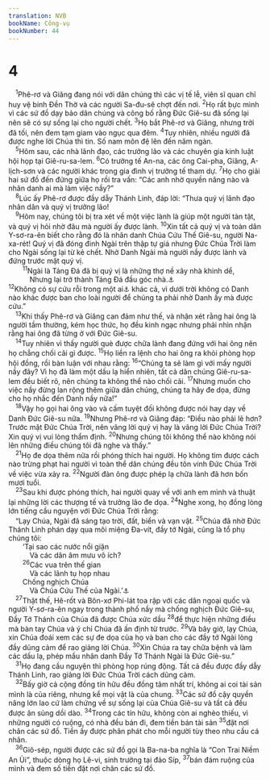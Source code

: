 ```yaml
---
translation: NVB
bookName: Công-vụ 
bookNumber: 44
---
```


<div class="title"><h1>4</h1></div>
<span class="verse cong_4_1"> <sup>1</sup>Phê-rơ và Giăng đang nói với dân chúng thì các vị tế lễ, viên sĩ quan chỉ huy vệ binh Đền Thờ và các người Sa-đu-sê chợt đến nơi. </span>
<span class="verse cong_4_2"><sup>2</sup>Họ rất bực mình vì các sứ đồ dạy bảo dân chúng và công bố rằng Đức Giê-su đã sống lại nên sẽ có sự sống lại cho người chết. </span>
<span class="verse cong_4_3"><sup>3</sup>Họ bắt Phê-rơ và Giăng, nhưng trời đã tối, nên đem tạm giam vào ngục qua đêm. </span>
<span class="verse cong_4_4"><sup>4</sup>Tuy nhiên, nhiều người đã được nghe lời Chúa thì tin. Số nam môn đệ lên đến năm ngàn. <br/></span>
<span class="verse cong_4_5"> <sup>5</sup>Hôm sau, các nhà lãnh đạo, các trưởng lão và các chuyên gia kinh luật hội họp tại Giê-ru-sa-lem. </span>
<span class="verse cong_4_6"><sup>6</sup>Có trưởng tế An-na, các ông Cai-pha, Giăng, A-lịch-sơn và các người khác trong gia đình vị trưởng tế tham dự. </span>
<span class="verse cong_4_7"><sup>7</sup>Họ cho giải hai sứ đồ đến đứng giữa họ rồi tra vấn: “Các anh nhờ quyền năng nào và nhân danh ai mà làm việc nầy?” <br/></span>
<span class="verse cong_4_8"> <sup>8</sup>Lúc ấy Phê-rơ được đầy dẫy Thánh Linh, đáp lời: “Thưa quý vị lãnh đạo nhân dân và quý vị trưởng lão! <br/></span>
<span class="verse cong_4_9"> <sup>9</sup>Hôm nay, chúng tôi bị tra xét về một việc lành là giúp một người tàn tật, và quý vị hỏi nhờ đâu mà người ấy được lành. </span>
<span class="verse cong_4_10"><sup>10</sup>Xin tất cả quý vị và toàn dân Y-sơ-ra-ên biết cho rằng đó là nhân danh Chúa Cứu Thế Giê-su, người Na-xa-rét! Quý vị đã đóng đinh Ngài trên thập tự giá nhưng Đức Chúa Trời làm cho Ngài sống lại từ kẻ chết. Nhờ Danh Ngài mà người nầy được lành và đứng trước mặt quý vị. <br/></span>
<span class="verse cong_4_11">  <sup>11</sup>Ngài là Tảng Đá đã bị quý vị là những thợ nề xây nhà khinh dể, <br/>   Nhưng lại trở thành Tảng Đá đầu góc nhà.<a data-toggle="tooltip" data-placement="bottom" title="Thi 118:22">⚓</a><br/></span>
<span class="verse cong_4_12"><sup>12</sup>Không có sự cứu rỗi trong một ai<a data-toggle="tooltip" data-placement="bottom" title="Kể cả các thần linh hay giáo chủ">⚓</a> khác cả, vì dưới trời không có Danh nào khác được ban cho loài người để chúng ta phải nhờ Danh ấy mà được cứu.” <br/></span>
<span class="verse cong_4_13"> <sup>13</sup>Khi thấy Phê-rơ và Giăng can đảm như thế, và nhận xét rằng hai ông là người tầm thường, kém học thức, họ đều kinh ngạc nhưng phải nhìn nhận rằng hai ông đã từng ở với Đức Giê-su. <br/></span>
<span class="verse cong_4_14"> <sup>14</sup>Tuy nhiên vì thấy người què được chữa lành đang đứng với hai ông nên họ chẳng chối cãi gì được. </span>
<span class="verse cong_4_15"><sup>15</sup>Họ liền ra lệnh cho hai ông ra khỏi phòng họp hội đồng, rồi bàn luận với nhau rằng: </span>
<span class="verse cong_4_16"><sup>16</sup>“Chúng ta sẽ làm gì với mấy người nầy đây? Vì họ đã làm một dấu lạ hiển nhiên, tất cả dân chúng Giê-ru-sa-lem đều biết rõ, nên chúng ta không thể nào chối cãi. </span>
<span class="verse cong_4_17"><sup>17</sup>Nhưng muốn cho việc nầy đừng lan rộng thêm giữa dân chúng, chúng ta hãy đe dọa, đừng cho họ nhắc đến Danh nầy nữa!” <br/></span>
<span class="verse cong_4_18"> <sup>18</sup>Vậy họ gọi hai ông vào và cấm tuyệt đối không được nói hay dạy về Danh Đức Giê-su nữa. </span>
<span class="verse cong_4_19"><sup>19</sup>Nhưng Phê-rơ và Giăng đáp: “Điều nào phải lẽ hơn? Trước mặt Đức Chúa Trời, nên vâng lời quý vị hay là vâng lời Đức Chúa Trời? Xin quý vị vui lòng thẩm định. </span>
<span class="verse cong_4_20"><sup>20</sup>Nhưng chúng tôi không thể nào không nói lên những điều chúng tôi đã nghe và thấy.” <br/></span>
<span class="verse cong_4_21"> <sup>21</sup>Họ đe dọa thêm nữa rồi phóng thích hai người. Họ không tìm được cách nào trừng phạt hai người vì toàn thể dân chúng đều tôn vinh Đức Chúa Trời về việc vừa xảy ra. </span>
<span class="verse cong_4_22"><sup>22</sup>Người đàn ông được phép lạ chữa lành đã hơn bốn mươi tuổi. <br/></span>
<span class="verse cong_4_23"> <sup>23</sup>Sau khi được phóng thích, hai người quay về với anh em mình và thuật lại những lời các thượng tế và trưởng lão đe dọa. </span>
<span class="verse cong_4_24"><sup>24</sup>Nghe xong, họ đồng lòng lớn tiếng cầu nguyện với Đức Chúa Trời rằng: <br/> “Lạy Chúa, Ngài đã sáng tạo trời, đất, biển và vạn vật. </span>
<span class="verse cong_4_25"><sup>25</sup>Chúa đã nhờ Đức Thánh Linh phán dạy qua môi miệng Đa-vít, đầy tớ Ngài, cũng là tổ phụ chúng tôi: <br/>  ‘Tại sao các nước nổi giận <br/>   Và các dân âm mưu vô ích? <br/></span>
<span class="verse cong_4_26">  <sup>26</sup>Các vua trên thế gian <br/>   Và các lãnh tụ họp nhau <br/>  Chống nghịch Chúa <br/>   Và Chúa Cứu Thế của Ngài.’<a data-toggle="tooltip" data-placement="bottom" title="Thi 2:1-2">⚓</a><br/></span>
<span class="verse cong_4_27"> <sup>27</sup>Thật thế, Hê-rốt và Bôn-xơ Phi-lát toa rập với các dân ngoại quốc và người Y-sơ-ra-ên ngay trong thành phố nầy mà chống nghịch Đức Giê-su, Đầy Tớ Thánh của Chúa đã được Chúa xức dầu </span>
<span class="verse cong_4_28"><sup>28</sup>để thực hiện những điều mà bàn tay Chúa và ý chỉ Chúa đã ấn định từ trước. </span>
<span class="verse cong_4_29"><sup>29</sup>Và bây giờ, lạy Chúa, xin Chúa đoái xem các sự đe dọa của họ và ban cho các đầy tớ Ngài lòng đầy dũng cảm để rao giảng lời Chúa. </span>
<span class="verse cong_4_30"><sup>30</sup>Xin Chúa ra tay chữa bệnh và làm các dấu lạ, phép mầu nhân danh Đầy Tớ Thánh Ngài là Đức Giê-su.” <br/></span>
<span class="verse cong_4_31"> <sup>31</sup>Họ đang cầu nguyện thì phòng họp rúng động. Tất cả đều được đầy dẫy Thánh Linh, rao giảng lời Đức Chúa Trời cách dũng cảm. <br/></span>
<span class="verse cong_4_32"> <sup>32</sup>Bấy giờ cả cộng đồng tín hữu đều đồng tâm nhất trí, không ai coi tài sản mình là của riêng, nhưng kể mọi vật là của chung. </span>
<span class="verse cong_4_33"><sup>33</sup>Các sứ đồ cậy quyền năng lớn lao cứ làm chứng về sự sống lại của Chúa Giê-su và tất cả đều được ân sủng dồi dào. </span>
<span class="verse cong_4_34"><sup>34</sup>Trong các tín hữu, không còn ai nghèo thiếu, vì những người có ruộng, có nhà đều bán đi, đem tiền bán tài sản </span>
<span class="verse cong_4_35"><sup>35</sup>đặt nơi chân các sứ đồ. Tiền ấy được phân phát cho mỗi người tùy theo nhu cầu cá nhân. <br/></span>
<span class="verse cong_4_36"> <sup>36</sup>Giô-sép, người được các sứ đồ gọi là Ba-na-ba nghĩa là “Con Trai Niềm An Ủi”, thuộc dòng họ Lê-vi, sinh trưởng tại đảo Síp, </span>
<span class="verse cong_4_37"><sup>37</sup>bán đám ruộng của mình và đem số tiền đặt nơi chân các sứ đồ. <br/></span>
